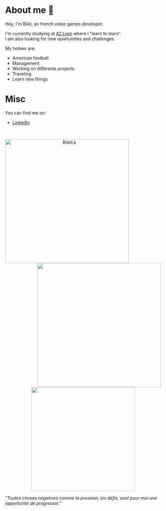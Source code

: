 # About me 👋
Hey, I'm Bilel, an french video games developer.

I'm currently studying at [42 Lyon](https://42lyon.fr/) where i "learn to learn".<br>
I am also looking for new oportunities and challenges.

My hobies are:
- American football
- Management
- Working on differents projects
- Traveling
- Learn new things

# Misc
You can find me on:
- [LinkedIn](https://www.linkedin.com/in/bilel-lakehal/)

<br>
<p align=center>
  <div align=center>
    <a href="https://github.com/denvercoder1/github-readme-streak-stats" title="Go to Source">
      <img align="left" width=400 src="https://streak-stats.demolab.com/?user=BilelLk&theme=monokai-metallian&hide_border=true" alt="BilelLk" />
    </a>
    <a href="https://github.com/BilelLk/github-readme-stats" title="Go to Source">
      <img align="right" width=400 src="https://github-readme-stats.vercel.app/api?username=BilelLk&show_icons=true&include_all_commits=true&count_private=true&theme=react&hide_border=true&bg_color=1F222E&title_color=F85D7F&icon_color=F8D866" />
    </a>
  </div>
  <br><br><br><br><br><br><br><br>
  <div align=center>
    <a href="https://github.com/anuraghazra/github-readme-stats">
      <img width=335 align="center" src="https://github-readme-stats.vercel.app/api/top-langs/?username=BilelLk&langs_count=8&layout=compact&include_all_commits=true&count_private=true&theme=react&hide_border=true&bg_color=1F222E&title_color=F85D7F&icon_color=F8D866&hide=Jupyter%20Notebook" />
    </a>
  </div>
</p>

*"Toutes choses négatives comme la pression, les défis, sont pour moi une opportunité de progresser."*